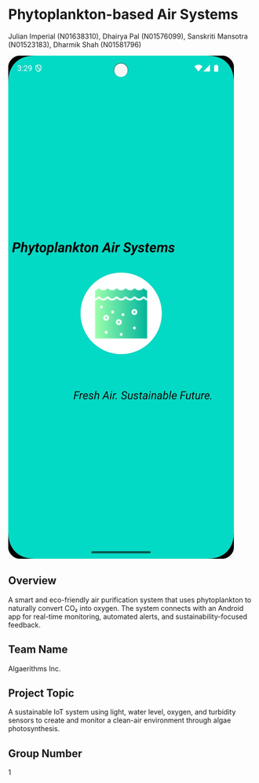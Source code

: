 # Phytoplankton-based Air Systems

Julian Imperial (N01638310), Dhairya Pal (N01576099), Sanskriti Mansotra (N01523183), Dharmik Shah (N01581796)

![project_image.jpg](project_image.jpg)

## Overview

A smart and eco-friendly air purification system that uses phytoplankton to naturally convert CO₂ into oxygen. The system connects with an Android app for real-time monitoring, automated alerts, and sustainability-focused feedback.

## Team Name

Algaerithms Inc.

## Project Topic

A sustainable IoT system using light, water level, oxygen, and turbidity sensors to create and monitor a clean-air environment through algae photosynthesis.

## Group Number

1
